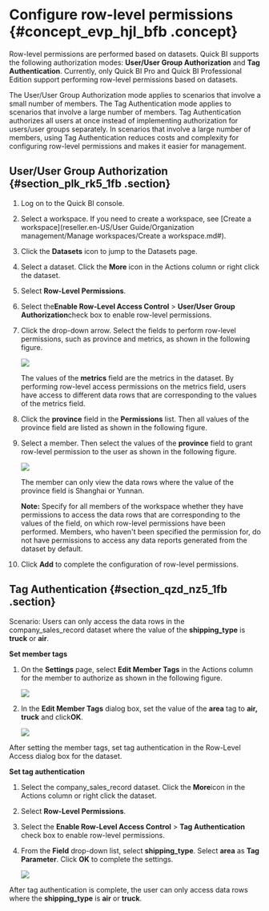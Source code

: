 # Configure row-level permissions {#concept_evp_hjl_bfb .concept}

Row-level permissions are performed based on datasets. Quick BI supports the following authorization modes: **User/User Group Authorization** and **Tag Authentication**. Currently, only Quick BI Pro and Quick BI Professional Edition support performing row-level permissions based on datasets.

The User/User Group Authorization mode applies to scenarios that involve a small number of members. The Tag Authentication mode applies to scenarios that involve a large number of members. Tag Authentication authorizes all users at once instead of implementing authorization for users/user groups separately. In scenarios that involve a large number of members, using Tag Authentication reduces costs and complexity for configuring row-level permissions and makes it easier for management.

## User/User Group Authorization {#section_plk_rk5_1fb .section}

1.  Log on to the Quick BI console.
2.  Select a workspace. If you need to create a workspace, see [Create a workspace](reseller.en-US/User Guide/Organization management/Manage workspaces/Create a workspace.md#).
3.  Click the **Datasets** icon to jump to the Datasets page.
4.  Select a dataset. Click the **More** icon in the Actions column or right click the dataset.
5.  Select **Row-Level Permissions**.
6.  Select the**Enable Row-Level Access Control** \> **User/User Group Authorization**check box to enable row-level permissions.
7.  Click the drop-down arrow. Select the fields to perform row-level permissions, such as province and metrics, as shown in the following figure.

    ![](http://static-aliyun-doc.oss-cn-hangzhou.aliyuncs.com/assets/img/21112/156376097712613_en-US.png)

    The values of the **metrics** field are the metrics in the dataset. By performing row-level access permissions on the metrics field, users have access to different data rows that are corresponding to the values of the metrics field.

8.  Click the **province** field in the **Permissions** list. Then all values of the province field are listed as shown in the following figure.
9.  Select a member. Then select the values of the **province** field to grant row-level permission to the user as shown in the following figure.

    ![](http://static-aliyun-doc.oss-cn-hangzhou.aliyuncs.com/assets/img/21112/156376097812913_en-US.png)

    The member can only view the data rows where the value of the province field is Shanghai or Yunnan.

    **Note:** Specify for all members of the workspace whether they have permissions to access the data rows that are corresponding to the values of the field, on which row-level permissions have been performed. Members, who haven't been specified the permission for, do not have permissions to access any data reports generated from the dataset by default.

10. Click **Add** to complete the configuration of row-level permissions.

## Tag Authentication {#section_qzd_nz5_1fb .section}

Scenario: Users can only access the data rows in the company\_sales\_record dataset where the value of the **shipping\_type** is **truck** or **air**.

**Set member tags**

1.  On the **Settings** page, select **Edit Member Tags** in the Actions column for the member to authorize as shown in the following figure.

    ![](http://static-aliyun-doc.oss-cn-hangzhou.aliyuncs.com/assets/img/21112/156376097812932_en-US.png)

2.  In the **Edit Member Tags** dialog box, set the value of the **area** tag to **air, truck** and click**OK**.

    ![](http://static-aliyun-doc.oss-cn-hangzhou.aliyuncs.com/assets/img/21112/156376097812933_en-US.png)


After setting the member tags, set tag authentication in the Row-Level Access dialog box for the dataset.

**Set tag authentication**

1.  Select the company\_sales\_record dataset. Click the **More**icon in the Actions column or right click the dataset.
2.  Select **Row-Level Permissions**.
3.  Select the **Enable Row-Level Access Control** \> **Tag Authentication** check box to enable row-level permissions.
4.  From the **Field** drop-down list, select **shipping\_type**. Select **area** as **Tag Parameter**. Click **OK** to complete the settings.

    ![](http://static-aliyun-doc.oss-cn-hangzhou.aliyuncs.com/assets/img/21112/156376097912940_en-US.png)


After tag authentication is complete, the user can only access data rows where the **shipping\_type** is **air** or **truck**.

